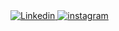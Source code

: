 
<a href="https://www.linkedin.com/in/teguhrahmat/">
<img src="https://img.shields.io/badge/linkedin-0A66C2?style=for-the-badge&logo=linkedin&logoColor=white" alt="Linkedin"/>
</a>

<a href="https://www.instagram.com/teguh.rsyahptra_/">
<img src="https://img.shields.io/badge/instagram-E7486C?style=for-the-badge&logo=instagram&logoColor=white" alt="instagram"/>
</a>

</a>
</p>
